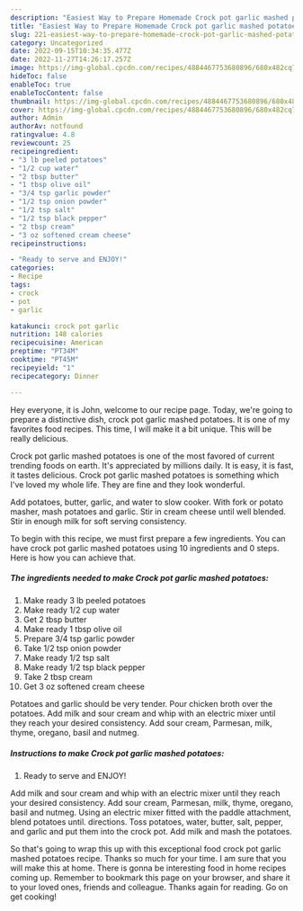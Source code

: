 ```yaml
---
description: "Easiest Way to Prepare Homemade Crock pot garlic mashed potatoes"
title: "Easiest Way to Prepare Homemade Crock pot garlic mashed potatoes"
slug: 221-easiest-way-to-prepare-homemade-crock-pot-garlic-mashed-potatoes
category: Uncategorized
date: 2022-09-15T10:34:35.477Z
date: 2022-11-27T14:26:17.257Z
image: https://img-global.cpcdn.com/recipes/4884467753680896/680x482cq70/crock-pot-garlic-mashed-potatoes-recipe-main-photo.jpg
hideToc: false
enableToc: true
enableTocContent: false
thumbnail: https://img-global.cpcdn.com/recipes/4884467753680896/680x482cq70/crock-pot-garlic-mashed-potatoes-recipe-main-photo.jpg
cover: https://img-global.cpcdn.com/recipes/4884467753680896/680x482cq70/crock-pot-garlic-mashed-potatoes-recipe-main-photo.jpg
author: Admin
authorAv: notfound
ratingvalue: 4.8
reviewcount: 25
recipeingredient:
- "3 lb peeled potatoes"
- "1/2 cup water"
- "2 tbsp butter"
- "1 tbsp olive oil"
- "3/4 tsp garlic powder"
- "1/2 tsp onion powder"
- "1/2 tsp salt"
- "1/2 tsp black pepper"
- "2 tbsp cream"
- "3 oz softened cream cheese"
recipeinstructions:

- "Ready to serve and ENJOY!"
categories:
- Recipe
tags:
- crock
- pot
- garlic

katakunci: crock pot garlic 
nutrition: 148 calories
recipecuisine: American
preptime: "PT34M"
cooktime: "PT45M"
recipeyield: "1"
recipecategory: Dinner

---
```



Hey everyone, it is John, welcome to our recipe page. Today, we're going to prepare a distinctive dish, crock pot garlic mashed potatoes. It is one of my favorites food recipes. This time, I will make it a bit unique. This will be really delicious.

Crock pot garlic mashed potatoes is one of the most favored of current trending foods on earth. It's appreciated by millions daily. It is easy, it is fast, it tastes delicious. Crock pot garlic mashed potatoes is something which I've loved my whole life. They are fine and they look wonderful.

Add potatoes, butter, garlic, and water to slow cooker. With fork or potato masher, mash potatoes and garlic. Stir in cream cheese until well blended. Stir in enough milk for soft serving consistency.


To begin with this recipe, we must first prepare a few ingredients. You can have crock pot garlic mashed potatoes using 10 ingredients and 0 steps. Here is how you can achieve that.

<!--inarticleads1-->

##### The ingredients needed to make Crock pot garlic mashed potatoes:

1. Make ready 3 lb peeled potatoes
1. Make ready 1/2 cup water
1. Get 2 tbsp butter
1. Make ready 1 tbsp olive oil
1. Prepare 3/4 tsp garlic powder
1. Take 1/2 tsp onion powder
1. Make ready 1/2 tsp salt
1. Make ready 1/2 tsp black pepper
1. Take 2 tbsp cream
1. Get 3 oz softened cream cheese


Potatoes and garlic should be very tender. Pour chicken broth over the potatoes. Add milk and sour cream and whip with an electric mixer until they reach your desired consistency. Add sour cream, Parmesan, milk, thyme, oregano, basil and nutmeg. 

<!--inarticleads2-->

##### Instructions to make Crock pot garlic mashed potatoes:


1. Ready to serve and ENJOY!

Add milk and sour cream and whip with an electric mixer until they reach your desired consistency. Add sour cream, Parmesan, milk, thyme, oregano, basil and nutmeg. Using an electric mixer fitted with the paddle attachment, blend potatoes until. directions. Toss potatoes, water, butter, salt, pepper, and garlic and put them into the crock pot. Add milk and mash the potatoes. 

So that's going to wrap this up with this exceptional food crock pot garlic mashed potatoes recipe. Thanks so much for your time. I am sure that you will make this at home. There is gonna be interesting food in home recipes coming up. Remember to bookmark this page on your browser, and share it to your loved ones, friends and colleague. Thanks again for reading. Go on get cooking!
